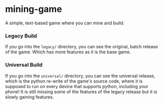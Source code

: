 # mining-game
A simple, text-based game where you can mine and build.

### Legacy Build
If you go into the `legacy/` directory, you can see the
original, batch release of the game. Which has more
features as it is the base game.

### Universal Build
If you go into the `universal/` directory, you can see
the universal release, which is the python re-write of
the game's source code, where it is supposed to run on
every device that supports python, including your phone!
It is still missing some of the features of the legacy
release but it is slowly gaining features.
